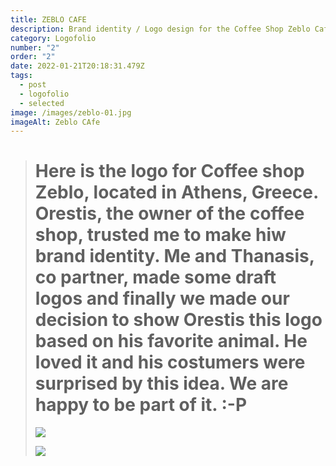 ```yaml
---
title: ZEBLO CAFE
description: Brand identity / Logo design for the Coffee Shop Zeblo Cafe "The Original"
category: Logofolio
number: "2"
order: "2"
date: 2022-01-21T20:18:31.479Z
tags:
  - post
  - logofolio
  - selected
image: /images/zeblo-01.jpg
imageAlt: Zeblo CAfe
---
```

> # Here is the logo for Coffee shop Zeblo, located in Athens, Greece. Orestis, the owner of the coffee shop, trusted me to make hiw brand identity. Me and Thanasis, co partner, made some draft logos and finally we made our decision to show Orestis this logo based on his favorite animal. He loved it and his costumers were surprised by this idea. We are happy to be part of it. :-P
>
> ![](/images/zeblo-02.jpg)
>
> ![](/images/zeblo-03.jpg)